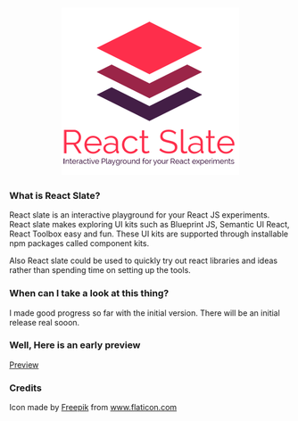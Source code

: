 <h3 align="center">
  <img src="./docs/assets/ReactSlateLogo.png" alt="Atmo" height="300">
</h3>

### What is React Slate?
React slate is an interactive playground for your React JS experiments. React slate makes exploring UI kits such as Blueprint JS, Semantic UI React, React Toolbox easy and fun. These UI kits are supported through installable npm packages called component kits.

Also React slate could be used to quickly try out react libraries and ideas rather than spending time on setting up the tools.

### When can I take a look at this thing?
I made good progress so far with the initial version. There will be an initial release real sooon.

### Well, Here is an early preview
[Preview](https://raw.githubusercontent.com/Raathigesh/react-slate/master/docs/assets/Preview.PNG)


### Credits
Icon made by [Freepik](http://www.freepik.com/) from www.flaticon.com 
